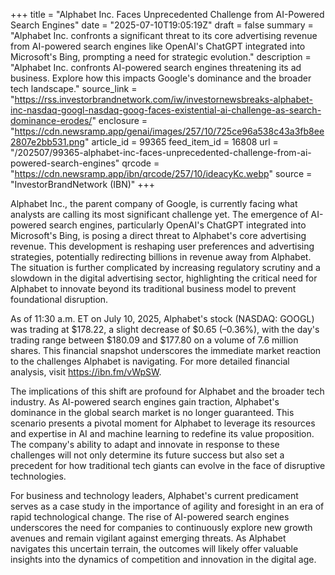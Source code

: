 +++
title = "Alphabet Inc. Faces Unprecedented Challenge from AI-Powered Search Engines"
date = "2025-07-10T19:05:19Z"
draft = false
summary = "Alphabet Inc. confronts a significant threat to its core advertising revenue from AI-powered search engines like OpenAI's ChatGPT integrated into Microsoft's Bing, prompting a need for strategic evolution."
description = "Alphabet Inc. confronts AI-powered search engines threatening its ad business. Explore how this impacts Google's dominance and the broader tech landscape."
source_link = "https://rss.investorbrandnetwork.com/iw/investornewsbreaks-alphabet-inc-nasdaq-googl-nasdaq-goog-faces-existential-ai-challenge-as-search-dominance-erodes/"
enclosure = "https://cdn.newsramp.app/genai/images/257/10/725ce96a538c43a3fb8ee2807e2bb531.png"
article_id = 99365
feed_item_id = 16808
url = "/202507/99365-alphabet-inc-faces-unprecedented-challenge-from-ai-powered-search-engines"
qrcode = "https://cdn.newsramp.app/ibn/qrcode/257/10/ideacyKc.webp"
source = "InvestorBrandNetwork (IBN)"
+++

<p>Alphabet Inc., the parent company of Google, is currently facing what analysts are calling its most significant challenge yet. The emergence of AI-powered search engines, particularly OpenAI's ChatGPT integrated into Microsoft's Bing, is posing a direct threat to Alphabet's core advertising revenue. This development is reshaping user preferences and advertising strategies, potentially redirecting billions in revenue away from Alphabet. The situation is further complicated by increasing regulatory scrutiny and a slowdown in the digital advertising sector, highlighting the critical need for Alphabet to innovate beyond its traditional business model to prevent foundational disruption.</p><p>As of 11:30 a.m. ET on July 10, 2025, Alphabet's stock (NASDAQ: GOOGL) was trading at $178.22, a slight decrease of $0.65 (–0.36%), with the day's trading range between $180.09 and $177.80 on a volume of 7.6 million shares. This financial snapshot underscores the immediate market reaction to the challenges Alphabet is navigating. For more detailed financial analysis, visit <a href='https://ibn.fm/vWpSW' rel='nofollow' target='_blank'>https://ibn.fm/vWpSW</a>.</p><p>The implications of this shift are profound for Alphabet and the broader tech industry. As AI-powered search engines gain traction, Alphabet's dominance in the global search market is no longer guaranteed. This scenario presents a pivotal moment for Alphabet to leverage its resources and expertise in AI and machine learning to redefine its value proposition. The company's ability to adapt and innovate in response to these challenges will not only determine its future success but also set a precedent for how traditional tech giants can evolve in the face of disruptive technologies.</p><p>For business and technology leaders, Alphabet's current predicament serves as a case study in the importance of agility and foresight in an era of rapid technological change. The rise of AI-powered search engines underscores the need for companies to continuously explore new growth avenues and remain vigilant against emerging threats. As Alphabet navigates this uncertain terrain, the outcomes will likely offer valuable insights into the dynamics of competition and innovation in the digital age.</p>
